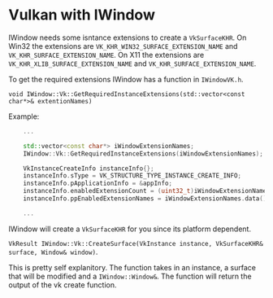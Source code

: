 # Vulkan with IWindow

IWindow needs some isntance extensions to create a `VkSurfaceKHR`. On Win32 the extensions are `VK_KHR_WIN32_SURFACE_EXTENSION_NAME` and `VK_KHR_SURFACE_EXTENSION_NAME`. On X11 the extensions are `VK_KHR_XLIB_SURFACE_EXTENSION_NAME` and `VK_KHR_SURFACE_EXTENSION_NAME`.

To get the required extensions IWindow has a function in `IWindowVK.h`.

`void IWindow::Vk::GetRequiredInstanceExtensions(std::vector<const char*>& extentionNames)`

Example:
```cpp
    ...

    std::vector<const char*> iWindowExtensionNames;
    IWindow::Vk::GetRequiredInstanceExtensions(iWindowExtensionNames);

    VkInstanceCreateInfo instanceInfo{};
    instanceInfo.sType = VK_STRUCTURE_TYPE_INSTANCE_CREATE_INFO;
    instanceInfo.pApplicationInfo = &appInfo;
    instanceInfo.enabledExtensionCount = (uint32_t)iWindowExtensionNames.size();
    instanceInfo.ppEnabledExtensionNames = iWindowExtensionNames.data();

    ...
```

IWindow will create a `VkSurfaceKHR` for you since its platform dependent.

`VkResult IWindow::Vk::CreateSurface(VkInstance instance, VkSurfaceKHR& surface, Window& window)`.

This is pretty self explanitory. The function takes in an instance, a surface that will be modified and a `IWindow::Window&`. The function will return the output of the vk create function.